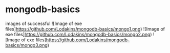 # mongodb-basics
images of successful 
![Image of exe files]https://github.com/Lodakins/mongodb-basics/mongo1.png)
![Image of exe files]https://github.com/Lodakins/mongodb-basics/mongo2.png)
![Image of exe files]https://github.com/Lodakins/mongodb-basics/mongo3.png)
